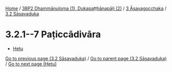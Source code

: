 
[Home](/) / [38P2 Dhammānuloma (1), Dukapaṭṭhānapāḷi (2)](../...md) / [3 Āsavagocchaka](...md) / [3.2 Sāsavaduka](../38P2/3/3.2.md)

# 3.2.1--7 Paṭiccādivāra

* [Hetu](3.2.1--7/Hetu.md)

[Go to previous page (3.2 Sāsavaduka)](../38P2/3/3.2.md) / [Go to parent page (3.2 Sāsavaduka)](../38P2/3/3.2.md) / [Go to next page (Hetu)](3.2.1--7/Hetu.md)


